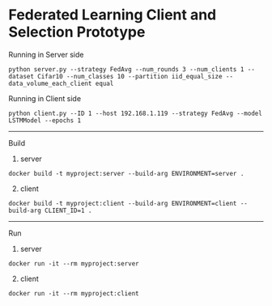 <!---
git add . ':(exclude)data/*'
git add -- . ':(exclude)data'

D:
cd D:\FIL 2024\luan\Scripts

activate
cd D:\Project\FedCSP\Fed_CSP
cls
python client.py --ID


-->

# Federated Learning Client and Selection Prototype

Running in Server side

```
python server.py --strategy FedAvg --num_rounds 3 --num_clients 1 --dataset Cifar10 --num_classes 10 --partition iid_equal_size --data_volume_each_client equal
```

Running in Client side

```
python client.py --ID 1 --host 192.168.1.119 --strategy FedAvg --model LSTMModel --epochs 1
```

-------
Build
1. server
```
docker build -t myproject:server --build-arg ENVIRONMENT=server .
```

2. client
```
docker build -t myproject:client --build-arg ENVIRONMENT=client --build-arg CLIENT_ID=1 .

```

-------
Run
1. server
```
docker run -it --rm myproject:server
```

2. client
```
docker run -it --rm myproject:client
```